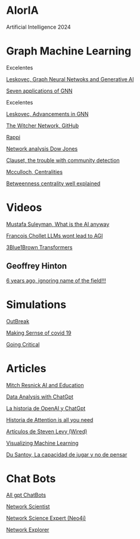 # AIorIA
Artificial Intelligence 2024

# Graph Machine Learning

Excelentes

[Leskovec, Graph Neural Netwoks and Generative AI](https://www.youtube.com/watch?v=kk6gARgR-d8&t=1204s)

[Seven applications of GNN](https://www.youtube.com/watch?v=9QH6jnwqrAk&t=44s)

Excelentes

[Leskovec, Advancements in GNN](https://www.youtube.com/watch?v=oWurWiToUko&t=373s)

[The Witcher Network, GitHub](https://github.com/thu-vu92/the_witcher_network)

[Rappi](https://www.youtube.com/watch?v=t_IC3_V2-98&t=1913s)

[Network analysis  Dow Jones](https://www.youtube.com/watch?v=x6PNcuZk83g)

[Clauset, the trouble with community detection](https://www.youtube.com/watch?v=cWFhxiRmHPo)

[Mcculloch, Centralities](https://www.youtube.com/watch?v=iiVeQkIELyc)

[Betweenness centrality well explained](https://www.youtube.com/watch?v=gOAG507pi14)


# Videos

[Mustafa Suleyman, What is the AI anyway](https://youtu.be/KKNCiRWd_j0?si=OaIpZtLs_KBnaBM-)

[Francois Chollet LLMs wont lead to AGI](https://www.youtube.com/watch?v=UakqL6Pj9xo&t=840s)

[3Blue1Brown Transformers](https://www.youtube.com/watch?v=wjZofJX0v4M&t=187s)


## Geoffrey Hinton

[6 years ago, ignoring name of the field!!!](https://www.youtube.com/watch?v=zl99IZvW7rE&t=300s)


# Simulations

[OutBreak](http://www.r2d3.us/covid-19/)

[Making Sernse of covid 19](http://www.r2d3.us/covid-19/)

[Going Critical](https://meltingasphalt.com/interactive/going-critical/)


# Articles


[Mitch Resnick AI and Education](https://mit-genai.pubpub.org/pub/gj6eod3e/release/2?from=10915&to=11045)

[Data Analysis with ChatGpt](https://openai.com/index/improvements-to-data-analysis-in-chatgpt/)

[La historia de OpenAI y ChatGpt](https://es.wired.com/articulos/openai-y-todos-los-lideres-en-inteligencia-artificial)

[Historia de Attention is all you need](https://es.wired.com/articulos/como-ocho-empleados-de-google-inventaron-la-inteligencia-artificial-moderna)

[Artículos de Steven Levy (Wired)](https://es.wired.com/autor/steven-levy)

[Visualizing Machine Learning](https://jalammar.github.io/)

[Du Santoy, La capacidad de jugar y no de pensar](https://www.bbc.com/mundo/articles/c6ppgkvdldwo)

# Chat Bots

[All gpt ChatBots](https://chatgpt.com/gpts)

[Network Scientist](https://chatgpt.com/g/g-b9jJ0UMWz-network-scientist)

[Network Science Expert (Neo4j)](https://chatgpt.com/g/g-Nh3ejxF3x-neo4j-and-network-science-expert)

[Network Explorer](https://chatgpt.com/g/g-V3G9B4dOB-network-explorer)
